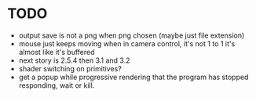 # TODO

* output save is not a png when png chosen (maybe just file extension)
* mouse just keeps moving when in camera control, it's not 1 to 1 it's almost like it's buffered
* next story is 2.5.4 then 3.1 and 3.2
* shader switching on primitives?
* get a popup while progressive rendering that the program has stopped responding, wait or kill.
